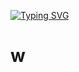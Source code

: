 <a href="https://git.io/typing-svg"><img src="https://readme-typing-svg.demolab.com?font=Fira+Code&duration=1500&pause=700&color=2D9ECF&background=1B5CEF00&center=true&vCenter=true&width=455&height=70&lines=Task-Lister+in+differents+language;By%3A+Gabriel+Silva+87" alt="Typing SVG" /></a>
# w

